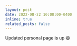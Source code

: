 ```yaml
---
layout: post
date: 2022-08-22 10:00:00-0400
inline: true
related_posts: false
---
```


Updated personal page is up :smile:
